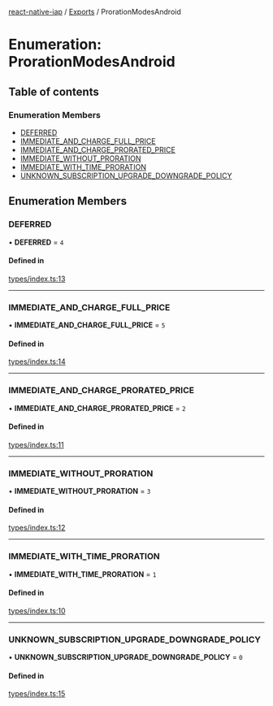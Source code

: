 [react-native-iap](../..) / [Exports](../modules.md) / ProrationModesAndroid

# Enumeration: ProrationModesAndroid

## Table of contents

### Enumeration Members

- [DEFERRED](ProrationModesAndroid.md#deferred)
- [IMMEDIATE\_AND\_CHARGE\_FULL\_PRICE](ProrationModesAndroid.md#immediate_and_charge_full_price)
- [IMMEDIATE\_AND\_CHARGE\_PRORATED\_PRICE](ProrationModesAndroid.md#immediate_and_charge_prorated_price)
- [IMMEDIATE\_WITHOUT\_PRORATION](ProrationModesAndroid.md#immediate_without_proration)
- [IMMEDIATE\_WITH\_TIME\_PRORATION](ProrationModesAndroid.md#immediate_with_time_proration)
- [UNKNOWN\_SUBSCRIPTION\_UPGRADE\_DOWNGRADE\_POLICY](ProrationModesAndroid.md#unknown_subscription_upgrade_downgrade_policy)

## Enumeration Members

### DEFERRED

• **DEFERRED** = ``4``

#### Defined in

[types/index.ts:13](https://github.com/dooboolab/react-native-iap/blob/fd959a5/src/types/index.ts#L13)

___

### IMMEDIATE\_AND\_CHARGE\_FULL\_PRICE

• **IMMEDIATE\_AND\_CHARGE\_FULL\_PRICE** = ``5``

#### Defined in

[types/index.ts:14](https://github.com/dooboolab/react-native-iap/blob/fd959a5/src/types/index.ts#L14)

___

### IMMEDIATE\_AND\_CHARGE\_PRORATED\_PRICE

• **IMMEDIATE\_AND\_CHARGE\_PRORATED\_PRICE** = ``2``

#### Defined in

[types/index.ts:11](https://github.com/dooboolab/react-native-iap/blob/fd959a5/src/types/index.ts#L11)

___

### IMMEDIATE\_WITHOUT\_PRORATION

• **IMMEDIATE\_WITHOUT\_PRORATION** = ``3``

#### Defined in

[types/index.ts:12](https://github.com/dooboolab/react-native-iap/blob/fd959a5/src/types/index.ts#L12)

___

### IMMEDIATE\_WITH\_TIME\_PRORATION

• **IMMEDIATE\_WITH\_TIME\_PRORATION** = ``1``

#### Defined in

[types/index.ts:10](https://github.com/dooboolab/react-native-iap/blob/fd959a5/src/types/index.ts#L10)

___

### UNKNOWN\_SUBSCRIPTION\_UPGRADE\_DOWNGRADE\_POLICY

• **UNKNOWN\_SUBSCRIPTION\_UPGRADE\_DOWNGRADE\_POLICY** = ``0``

#### Defined in

[types/index.ts:15](https://github.com/dooboolab/react-native-iap/blob/fd959a5/src/types/index.ts#L15)
